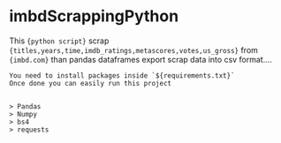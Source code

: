 # imbdScrappingPython

This `{python script}` scrap `{titles,years,time,imdb_ratings,metascores,votes,us_gross}` from `{imbd.com}` than pandas dataframes export scrap data into csv format....

```
You need to install packages inside `${requirements.txt}`
Once done you can easily run this project


> Pandas
> Numpy
> bs4
> requests
```
